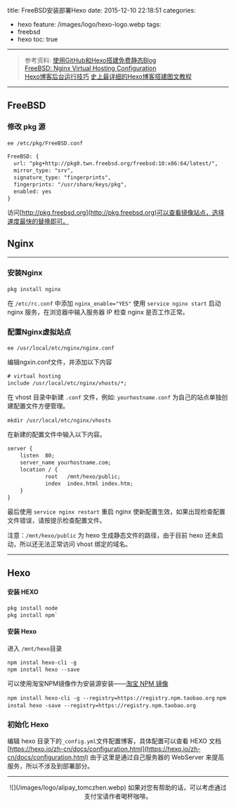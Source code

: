 title: FreeBSD安装部署Hexo
date: 2015-12-10 22:18:51
categories: 
  - hexo
feature: /images/logo/hexo-logo.webp
tags:
  - freebsd
  - hexo
toc: true
---

>参考资料:
>[使用GitHub和Hexo搭建免费静态Blog](http://wsgzao.github.io/post/hexo-guide/)  
>[FreeBSD: Nginx Virtual Hosting Configuration](http://www.cyberciti.biz/faq/freebvsd-nginx-namebased-virtual-hosting-configuration/)  
>[Hexo博客后台运行技巧](http://www.tuijiankan.com/2015/05/08/hexo-forever-run/)
>[史上最详细的Hexo博客搭建图文教程](https://xuanwo.org/2015/03/26/hexo-intor/)

******

<h2 id="freebsd">FreeBSD</h2>

<h3 id=“pkg”>修改 pkg 源</h3>

`ee /etc/pkg/FreeBSD.conf`

```
FreeBSD: {
  url: "pkg+http://pkg0.twn.freebsd.org/freebsd:10:x86:64/latest/",
  mirror_type: "srv",
  signature_type: "fingerprints",
  fingerprints: "/usr/share/keys/pkg",
  enabled: yes
}
```
访问[http://pkg.freebsd.org](http://pkg.freebsd.org)可以查看镜像站点，选择速度最快的替换即可。

<!-- more -->

<h2 id="nginx">Nginx</h2>

******

<h3 id="install-nginx">安装Nginx</h3>

`pkg install nginx`

在 `/etc/rc.conf` 中添加 `nginx_enable="YES"`
使用 `service nginx start` 启动 nginx 服务，在浏览器中输入服务器 IP 检查 nginx 是否工作正常。

<h3 id="nginx-vhosts">配置Nginx虚拟站点</h3>

`ee /usr/local/etc/nginx/nginx.conf`

编辑ngxin.conf文件，并添加以下内容

```
# virtual hosting
include /usr/local/etc/nginx/vhosts/*;
```

在 vhost 目录中新建 `.conf` 文件，例如: `yourhostname.conf` 为自己的站点单独创建配置文件方便管理。

`mkdir /usr/local/etc/nginx/vhosts`

在新建的配置文件中输入以下内容。

```shell
server {
    listen  80;
    server_name yourhostname.com;
    location / {
            root   /mnt/hexo/public;
            index  index.html index.htm;
    }
}
```

最后使用 `service nginx restart` 重启 nginx 使新配置生效，如果出现检查配置文件错误，请按提示检查配置文件。

注意：`/mnt/hexo/public` 为 hexo 生成静态文件的路径，由于目前 hexo 还未启动，所以还无法正常访问 vhost 绑定的域名。

---

<h2 id="hexo">Hexo</h2>

<h4 id="install-node">安装 HEXO</h4>

```
pkg install node
pkg install npm`
```

<h4 id="installhexo">安装 Hexo</h4>

进入 `/mnt/hexo`目录

```
npm instal hexo-cli -g
npm install hexo --save
```

可以使用淘宝NPM镜像作为安装源安装——[淘宝 NPM 镜像](http://npm.taobao.org/)

`npm install hexo-cli -g --registry=https://registry.npm.taobao.org`
`npm instal hexo -save --registry=https://registry.npm.taobao.org`

<h3 id="hexo-init">初始化 Hexo</h3>

编辑 hexo 目录下的`_config.yml`文件配置博客，具体配置可以查看 HEXO 文档 [https://hexo.io/zh-cn/docs/configuration.html](https://hexo.io/zh-cn/docs/configuration.html)
由于这里是通过自己服务器的 WebServer 来提高服务，所以不涉及到部署部分。

---

<div align="center">
![](/images/logo/alipay_tomczhen.webp)  
如果对您有帮助的话，可以考虑通过支付宝请作者喝杯咖啡。
</div>